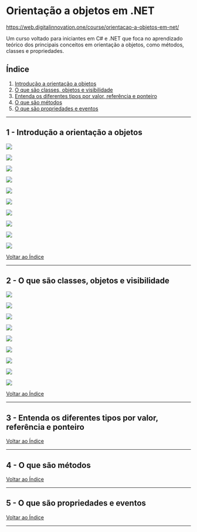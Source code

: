 # Orientação a objetos em .NET

https://web.digitalinnovation.one/course/orientacao-a-objetos-em-net/

Um curso voltado para iniciantes em C# e .NET que foca no aprendizado teórico dos principais conceitos em orientação a objetos, como métodos, classes e propriedades.

## <a name="indice">Índice</a>

1. [Introdução a orientação a objetos](#parte1)     
2. [O que são classes, objetos e visibilidade](#parte2)     
3. [Entenda os diferentes tipos por valor, referência e ponteiro](#parte3)     
4. [O que são métodos](#parte4)     
5. [O que são propriedades e eventos](#parte5)     
---


## <a name="parte1">1 - Introdução a orientação a objetos</a>

![](/imgs/OO_01_01.png)

![](/imgs/OO_01_02.png)

![](/imgs/OO_01_03.png)

![](/imgs/OO_01_04.png)

![](/imgs/OO_01_05.png)

![](/imgs/OO_01_06.png)

![](/imgs/OO_01_07.png)

![](/imgs/OO_01_08.png)

![](/imgs/OO_01_09.png)

![](/imgs/OO_01_10.png)


[Voltar ao Índice](#indice)

---


## <a name="parte2">2 - O que são classes, objetos e visibilidade</a>

![](/imgs/OO_02_01.png)

![](/imgs/OO_02_02.png)

![](/imgs/OO_02_03.png)

![](/imgs/OO_02_04.png)

![](/imgs/OO_02_05.png)

![](/imgs/OO_02_06.png)

![](/imgs/OO_02_07.png)

![](/imgs/OO_02_08.png)

![](/imgs/OO_02_09.png)


[Voltar ao Índice](#indice)

---


## <a name="parte3">3 - Entenda os diferentes tipos por valor, referência e ponteiro</a>



[Voltar ao Índice](#indice)

---


## <a name="parte4">4 - O que são métodos</a>



[Voltar ao Índice](#indice)

---


## <a name="parte5">5 - O que são propriedades e eventos</a>



[Voltar ao Índice](#indice)

---

